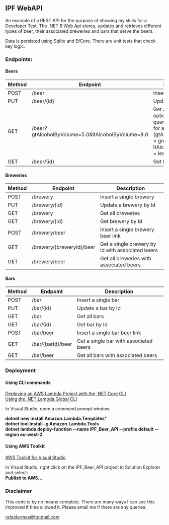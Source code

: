 ## IPF WebAPI

An example of a REST API for the purpose of showing my skills for a Developer Test. The .NET 8 Web Api stores, updates and retrieves different types of beer, their associated breweries and bars that serve the beers.

Data is persisted using Sqlite and EfCore. There are unit tests that check key logic.

### Endpoints:

#### Beers

Method | Endpoint | Description
-------|----------|------------
POST | /beer | Insert a single beer
PUT | /beer/{id} | Update a beer by Id
GET | /beer?gtAlcoholByVolume=5.0&ltAlcoholByVolume=8.0 | Get all beers with optional filtering query parameters for alcohol content (gtAlcoholByVolume = greater than, ltAlcoholByVolume = less than)
GET | /beer/{id} | Get beer by Id

#### Breweries

Method | Endpoint | Description
-------|----------|------------
POST | /brewery | Insert a single brewery
PUT | /brewery/{id} | Update a brewery by Id
GET | /brewery | Get all breweries
GET | /brewery/{id} | Get brewery by Id
POST | /brewery/beer | Insert a single brewery beer link
GET | /brewery/{breweryId}/beer | Get a single brewery by Id with associated beers
GET | /brewery/beer | Get all breweries with associated beers

#### Bars

Method | Endpoint | Description
-------|----------|------------
POST | /bar | Insert a single bar
PUT | /bar/{id} | Update a bar by Id
GET | /bar | Get all bars
GET | /bar/{id} | Get bar by Id
POST | /bar/beer | Insert a single bar beer link
GET | /bar/{barId}/beer | Get a single bar with associated beers
GET | /bar/beer | Get all bars with associated beers

### Deployment

#### Using CLI commands

[Deploying an AWS Lambda Project with the .NET Core CLI](https://docs.aws.amazon.com/toolkit-for-visual-studio/latest/user-guide/lambda-cli-publish.html)<br>
[Using the .NET Lambda Global CLI](https://docs.aws.amazon.com/lambda/latest/dg/csharp-package-cli.html)<br>

In Visual Studio, open a command prompt window.

**dotnet new install Amazon.Lambda.Templates***<br>
**dotnet tool install -g Amazon.Lambda.Tools**<br>
**dotnet lambda deploy-function --name IPF_Beer_API --profile default --region eu-west-2**<br>

#### Using AWS Toolkit

[AWS Toolkit for Visual Studio](https://aws.amazon.com/visualstudio/)

In Visual Studio, right click on the IPF_Beer_API project in Solution Explorer and select:<br>
**Publish to AWS...**<br>

### Disclaimer

This code is by no means complete. There are many ways I can see this improved if time allowed it. Please email me if there are any queries.<br>

rafaelarmas@hotmail.com
<br>
